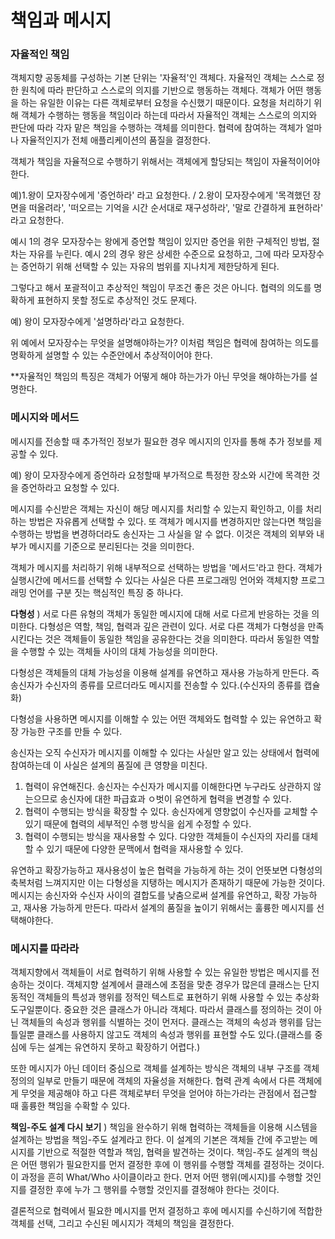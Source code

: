 # 책임과 메시지
### __자율적인 책임__
객체지향 공동체를 구성하는 기본 단위는 '자율적'인 객체다. 자율적인 객체는 스스로 정한 원칙에 따라 판단하고 스스로의 의지를 기반으로 행동하는 객체다. 객체가 어떤 행동을 하는 유일한 이유는 다른 객체로부터 요청을 수신했기 때문이다. 요청을 처리하기 위해 객체가 수행하는 행동을 책임이라 하는데 따라서 자율적인 객체는 스스로의 의지와 판단에 따라 각자 맡은 책임을 수행하는 객체를 의미한다. 협력에 참여하는 객체가 얼마나 자율적인지가 전체 애플리케이션의 품질을 결정한다.

객체가 책임을 자율적으로 수행하기 위해서는 객체에게 할당되는 책임이 자율적이어야한다.

 예)1.왕이 모자장수에게 '증언하라' 라고 요청한다. / 2.왕이 모자장수에게 '목격했던 장면을 떠올려라', '떠오르는 기억을 시간 순서대로 재구성하라', '말로 간결하게 표현하라' 라고 요청한다.

예시 1의 경우 모자장수는 왕에게 증언할 책임이 있지만 증언을 위한 구체적인 방법, 절차는 자유를 누린다. 예시 2의 경우 왕은 상세한 수준으로 요청하고, 그에 따라 모자장수는 증언하기 위해 선택할 수 있는 자유의 범위를 지나치게 제한당하게 된다.

그렇다고 해서 포괄적이고 추상적인 책임이 무조건 좋은 것은 아니다. 협력의 의도를 명확하게 표현하지 못할 정도로 추상적인 것도 문제다.

예) 왕이 모자장수에게 '설명하라'라고 요청한다. 

위 예에서 모자장수는 무엇을 설명해야하는가? 이처럼 책임은 협력에 참여하는 의도를 명확하게 설명할 수 있는 수준안에서 추상적이어야 한다.

**자율적인 책임의 특징은 객체가 어떻게 해야 하는가가 아닌 무엇을 해야하는가를 설명한다. 

### __메시지와 메서드__
메시지를 전송할 때 추가적인 정보가 필요한 경우 메시지의 인자를 통해 추가 정보를 제공할 수 있다. 

예) 왕이 모자장수에게 증언하라 요청할때 부가적으로 특정한 장소와 시간에 목격한 것을 증언하라고 요청할 수 있다.

메시지를 수신받은 객체는 자신이 해당 메시지를 처리할 수 있는지 확인하고, 이를 처리하는 방법은 자유롭게 선택할 수 있다. 또 객체가 메시지를 변경하지만 않는다면 책임을 수행하는 방법을 변경하더라도 송신자는 그 사실을 알 수 없다. 이것은 객체의 외부와 내부가 메시지를 기준으로 분리된다는 것을 의미한다.

객체가 메시지를 처리하기 위해 내부적으로 선택하는 방법을 '메서드'라고 한다. 객체가 실행시간에 메서드를 선택할 수 있다는 사실은 다른 프로그래밍 언어와 객체지향 프로그래밍 언어를 구분 짓는 핵심적인 특징 중 하나다.

__다형성__ ) 서로 다른 유형의 객체가 동일한 메시지에 대해 서로 다르게 반응하는 것을 의미한다. 다형성은 역할, 책임, 협력과 깊은 관련이 있다. 서로 다른 객체가 다형성을 만족시킨다는 것은 객체들이 동일한 책임을 공유한다는 것을 의미한다. 따라서 동일한 역할을 수행할 수 있는 객체들 사이의 대체 가능성을 의미한다.

다형성은 객체들의 대체 가능성을 이용해 설계를 유연하고 재사용 가능하게 만든다. 즉 송신자가 수신자의 종류를 모르더라도 메시지를 전송할 수 있다.(수신자의 종류를 캡슐화)

다형성을 사용하면 메시지를 이해할 수 있는 어떤 객체와도 협력할 수 있는 유연하고 확장 가능한 구조를 만들 수 있다.

송신자는 오직 수신자가 메시지를 이해할 수 있다는 사실만 알고 있는 상태에서 협력에 참여하는데 이 사실은 설계의 품질에 큰 영향을 미친다.
1) 협력이 유연해진다. 송신자는 수신자가 메시지를 이해한다면 누구라도 상관하지 않는으므로 송신자에 대한 파급효과 ㅇ벗이 유연하게 협력을 변경할 수 있다.
2) 협력이 수행되는 방식을 확장할 수 있다. 송신자에게 영향없이 수신자를 교체할 수 있기 때문에 협력의 세부적인 수행 방식을 쉽게 수정할 수 있다.
3) 협력이 수행되는 방식을 재사용할 수 있다. 다양한 객체들이 수신자의 자리를 대체할 수 있기 때문에 다양한 문맥에서 협력을 재사용할 수 있다.

유연하고 확장가능하고 재사용성이 높은 협력을 가능하게 하는 것이 언뜻보면 다형성의 축복처럼 느껴지지만 이는 다형성을 지탱하는 메시지가 존재하기 때문에 가능한 것이다. 메시지는 송신자와 수신자 사이의 결합도를 낮춤으로써 설계를 유연하고, 확장 가능하고, 재사용 가능하게 만든다. 따라서 설계의 품질을 높이기 위해서는 훌륭한 메시지를 선택해야한다.

### __메시지를 따라라__
객체지향에서 객체들이 서로 협력하기 위해 사용할 수 있는 유일한 방법은 메시지를 전송하는 것이다. 객체지향 설계에서 클래스에 초점을 맞춘 경우가 많은데 클래스는 단지 동적인 객체들의 특성과 행위를 정적인 텍스트로 표현하기 위해 사용할 수 있는 추상화 도구일뿐이다. 중요한 것은 클래스가 아니라 객체다. 따라서 클래스를 정의하는 것이 아닌 객체들의 속성과 행위를 식별하는 것이 먼저다. 클래스는 객체의 속성과 행위를 담는 틀일뿐 클래스를 사용하지 않고도 객체의 속성과 행위를 표현할 수도 있다.(클래스를 중심에 두는 설계는 유연하지 못하고 확장하기 어렵다.)

또한 메시지가 아닌 데이터 중심으로 객체를 설계하는 방식은 객체의 내부 구조를 객체 정의의 일부로 만들기 때문에 객체의 자율성을 저해한다. 협력 관계 속에서 다른 객체에게 무엇을 제공해야 하고 다른 객체로부터 무엇을 얻어야 하는가라는 관점에서 접근할 때 훌륭한 책임을 수확할 수 있다.

__책임-주도 설계 다시 보기__ ) 책임을 완수하기 위해 협력하는 객체들을 이용해 시스템을 설계하는 방법을 책임-주도 설계라고 한다. 이 설계의 기본은 객체들 간에 주고받는 메시지를 기반으로 적절한 역할과 책임, 협력을 발견하는 것이다. 책임-주도 설계의 핵심은 어떤 행위가 필요한지를 먼저 결정한 후에 이 행위를 수행할 객체를 결정하는 것이다. 이 과정을 흔히 What/Who 사이클이라고 한다. 먼저 어떤 행위(메시지)를 수행할 것인지를 결정한 후에 누가 그 행위를 수행할 것인지를 결정해야 한다는 것이다.

결론적으로 협력에서 필요한 메시지를 먼저 결정하고 후에 메시지를 수신하기에 적합한 객체를 선택, 그리고 수신된 메시지가 객체의 책임을 결정한다.